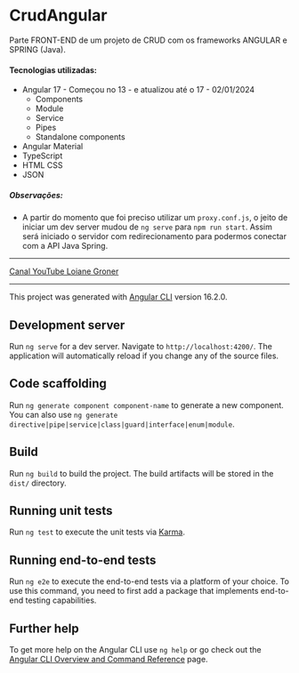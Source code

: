 # CrudAngular

Parte FRONT-END de um projeto de CRUD com os frameworks ANGULAR e SPRING (Java).

#### Tecnologias utilizadas:
- Angular 17 - Começou no 13 - e atualizou até o 17 - 02/01/2024
  - Components
  - Module
  - Service
  - Pipes
  - Standalone components
- Angular Material 
- TypeScript
- HTML CSS
- JSON

##### Observações:
- A partir do momento que foi preciso utilizar um `proxy.conf.js`, o jeito de iniciar um dev server mudou de `ng serve` para `npm run start`. Assim será iniciado o servidor com redirecionamento para podermos conectar com a API Java Spring.

---

[Canal YouTube Loiane Groner](https://www.youtube.com/watch?v=qJnjz8FIs6Q&list=PLGxZ4Rq3BOBpwaVgAPxTxhdX_TfSVlTcY&index=1)

---
This project was generated with [Angular CLI](https://github.com/angular/angular-cli) version 16.2.0.

## Development server

Run `ng serve` for a dev server. Navigate to `http://localhost:4200/`. The application will automatically reload if you change any of the source files.

## Code scaffolding

Run `ng generate component component-name` to generate a new component. You can also use `ng generate directive|pipe|service|class|guard|interface|enum|module`.

## Build

Run `ng build` to build the project. The build artifacts will be stored in the `dist/` directory.

## Running unit tests

Run `ng test` to execute the unit tests via [Karma](https://karma-runner.github.io).

## Running end-to-end tests

Run `ng e2e` to execute the end-to-end tests via a platform of your choice. To use this command, you need to first add a package that implements end-to-end testing capabilities.

## Further help

To get more help on the Angular CLI use `ng help` or go check out the [Angular CLI Overview and Command Reference](https://angular.io/cli) page.
